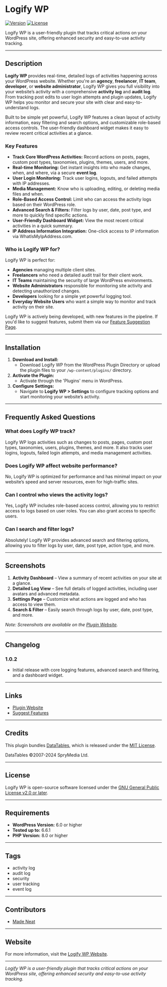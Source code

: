 # Logify WP

[![Version](https://img.shields.io/badge/version-1.0.2-blue)](https://github.com/Made-Neat/logify-wp/releases)
[![License](https://img.shields.io/badge/license-GPLv2%2B-blue.svg)](https://www.gnu.org/licenses/gpl-2.0.html)

Logify WP is a user-friendly plugin that tracks critical actions on your WordPress site, offering enhanced security and easy-to-use activity tracking.

---

## Description

**Logify WP** provides real-time, detailed logs of activities happening across your WordPress website. Whether you're an **agency**, **freelancer**, **IT team**, **developer**, or **website administrator**, Logify WP gives you full visibility into your website’s activity with a comprehensive **activity log** and **audit log**. From tracking post edits to user login attempts and plugin updates, Logify WP helps you monitor and secure your site with clear and easy-to-understand logs.

Built to be simple yet powerful, Logify WP features a clean layout of activity information, easy filtering and search options, and customizable role-based access controls. The user-friendly dashboard widget makes it easy to review recent critical activities at a glance.

### Key Features

- **Track Core WordPress Activities:** Record actions on posts, pages, custom post types, taxonomies, plugins, themes, users, and more.
- **Real-time Monitoring:** Get instant insights into who made changes, when, and where, via a secure **event log**.
- **User Login Monitoring:** Track user logins, logouts, and failed attempts with IP addresses.
- **Media Management:** Know who is uploading, editing, or deleting media files and when.
- **Role-Based Access Control:** Limit who can access the activity logs based on their WordPress role.
- **Advanced Search & Filters:** Filter logs by user, date, post type, and more to quickly find specific actions.
- **User-Friendly Dashboard Widget:** View the most recent critical activities in a quick summary.
- **IP Address Information Integration:** One-click access to IP information via WhatIsMyIpAddress.com.

### Who is Logify WP for?

Logify WP is perfect for:

- **Agencies** managing multiple client sites.
- **Freelancers** who need a detailed audit trail for their client work.
- **IT Teams** maintaining the security of large WordPress environments.
- **Website Administrators** responsible for monitoring site activity and detecting unauthorized changes.
- **Developers** looking for a simple yet powerful logging tool.
- **Everyday Website Users** who want a simple way to monitor and track activity on their site.

Logify WP is actively being developed, with new features in the pipeline. If you'd like to suggest features, submit them via our [Feature Suggestion Page](https://logifywp.com/suggest/).

---

## Installation

1. **Download and Install:**
   - Download Logify WP from the WordPress Plugin Directory or upload the plugin files to your `/wp-content/plugins/` directory.
2. **Activate the Plugin:**
   - Activate through the 'Plugins' menu in WordPress.
3. **Configure Settings:**
   - Navigate to **Logify WP > Settings** to configure tracking options and start monitoring your website’s activity.

---

## Frequently Asked Questions

### What does Logify WP track?

Logify WP logs activities such as changes to posts, pages, custom post types, taxonomies, users, plugins, themes, and more. It also tracks user logins, logouts, failed login attempts, and media management activities.

### Does Logify WP affect website performance?

No, Logify WP is optimized for performance and has minimal impact on your website’s speed and server resources, even for high-traffic sites.

### Can I control who views the activity logs?

Yes, Logify WP includes role-based access control, allowing you to restrict access to logs based on user roles. You can also grant access to specific users.

### Can I search and filter logs?

Absolutely! Logify WP provides advanced search and filtering options, allowing you to filter logs by user, date, post type, action type, and more.

---

## Screenshots

1. **Activity Dashboard** – View a summary of recent activities on your site at a glance.
2. **Detailed Log View** – See full details of logged activities, including user avatars and advanced metadata.
3. **Settings Page** – Customize what actions are logged and who has access to view them.
4. **Search & Filter** – Easily search through logs by user, date, post type, and more.

_Note: Screenshots are available on the [Plugin Website](https://logifywp.com/)._

---

## Changelog

### 1.0.2

- Initial release with core logging features, advanced search and filtering, and a dashboard widget.

---

## Links

- [Plugin Website](https://logifywp.com/)
- [Suggest Features](https://logifywp.com/suggest/)

---

## Credits

This plugin bundles [DataTables](https://datatables.net), which is released under the [MIT License](https://datatables.net/license/mit).

DataTables ©2007-2024 SpryMedia Ltd.

---

## License

Logify WP is open-source software licensed under the [GNU General Public License v2.0 or later](https://www.gnu.org/licenses/gpl-2.0.html).

---

## Requirements

- **WordPress Version:** 6.0 or higher
- **Tested up to:** 6.6.1
- **PHP Version:** 8.0 or higher

---

## Tags

- activity log
- audit log
- security
- user tracking
- event log

---

## Contributors

- [Made Neat](https://madeneat.com.au/)

---

## Website

For more information, visit the [Logify WP Website](https://logifywp.com/).

---

_Logify WP is a user-friendly plugin that tracks critical actions on your WordPress site, offering enhanced security and easy-to-use activity tracking._
